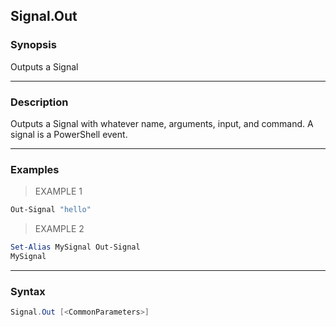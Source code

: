 Signal.Out
----------

### Synopsis
Outputs a Signal

---

### Description

Outputs a Signal with whatever name, arguments, input, and command.
A signal is a PowerShell event.

---

### Examples
> EXAMPLE 1

```PowerShell
Out-Signal "hello"
```
> EXAMPLE 2

```PowerShell
Set-Alias MySignal Out-Signal
MySignal
```

---

### Syntax
```PowerShell
Signal.Out [<CommonParameters>]
```
